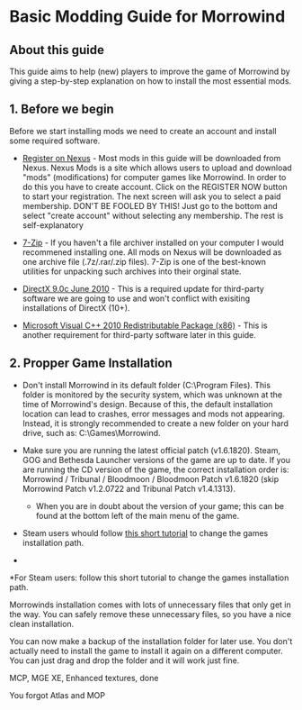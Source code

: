 # Basic Modding Guide for Morrowind

## About this guide
This guide aims to help (new) players to improve the game of Morrowind by giving a step-by-step explanation on how to install the most essential mods.

## 1. Before we begin
Before we start installing mods we need to create an account and install some required software.

* [Register on Nexus](https://www.nexusmods.com/signup) - Most mods in this guide will be downloaded from Nexus. Nexus Mods is a site which allows users to upload and download "mods" (modifications) for computer games like Morrowind. In order to do this you have to create account. Click on the REGISTER NOW button to start your registration. The next screen will ask you to select a paid membership. DON'T BE FOOLED BY THIS! Just go to the bottom and select "create account" without selecting any membership. The rest is self-explanatory

* [7-Zip](https://www.7-zip.org/download.html) - If you haven't a file archiver installed on your computer I would recommened installing one. All mods on Nexus will be downloaded as one archive file (.7z/.rar/.zip files). 7-Zip is one of the best-known utilities for unpacking such archives into their orginal state.

* [DirectX 9.0c June 2010](https://www.microsoft.com/en-us/download/details.aspx?id=8109) - This is a required update for third-party software we are going to use and won't conflict with exisiting installations of DirectX (10+).

* [Microsoft Visual C++ 2010 Redistributable Package (x86)](https://www.microsoft.com/en-us/download/details.aspx?id=8109) - This is another requirement for third-party software later in this guide.

## 2. Propper Game Installation
- Don't install Morrowind in its default folder (C:\Program Files). This folder is monitored by the security system, which was unknown at the time of Morrowind's design. Because of this, the default installation location can lead to crashes, error messages and mods not appearing. Instead, it is strongly recommended to create a new folder on your hard drive, such as: C:\Games\Morrowind.

- Make sure you are running the latest official patch (v1.6.1820). Steam, GOG and Bethesda Launcher versions of the game are up to date. If you are running the CD version of the game, the correct installation order is: Morrowind / Tribunal / Bloodmoon / Bloodmoon Patch v1.6.1820 (skip Morrowind Patch v1.2.0722 and Tribunal Patch v1.4.1313).
     - When you are in doubt about the version of your game; this can be found at the bottom left of the main menu of the game.

- Steam users whould follow [this short tutorial](https://www.youtube.com/watch?v=hV1UbXLTsy0) to change the games installation path.

- 


*For Steam users: follow this short tutorial to change the games installation path.


Morrowinds installation comes with lots of unnecessary files that only get in the way. You can safely remove these unnecessary files, so you have a nice clean installation.

You can now make a backup of the installation folder for later use. You don't actually need to install the game to install it again on a different computer. You can just drag and drop the folder and it will work just fine.


MCP, MGE XE,  Enhanced textures, done

You forgot Atlas and MOP
